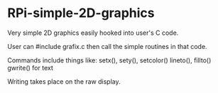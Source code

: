 RPi-simple-2D-graphics
======================

Very simple 2D graphics easily hooked into user's C code.

User can #include grafix.c then call the simple routines in that code.

Commands include things like:
  setx(), sety(), setcolor()
  lineto(), fillto()
  gwrite() for text
  
Writing takes place on the raw display.
